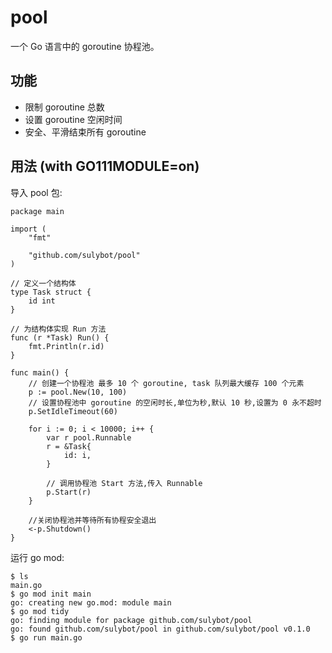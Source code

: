 # pool
一个 Go 语言中的 goroutine 协程池。

## 功能
- 限制 goroutine 总数
- 设置 goroutine 空闲时间
- 安全、平滑结束所有 goroutine

## 用法 (with GO111MODULE=on)
导入 pool 包:
```
package main

import (
	"fmt"

	"github.com/sulybot/pool"
)

// 定义一个结构体
type Task struct {
	id int
}

// 为结构体实现 Run 方法
func (r *Task) Run() {
	fmt.Println(r.id)
}

func main() {
	// 创建一个协程池 最多 10 个 goroutine, task 队列最大缓存 100 个元素
	p := pool.New(10, 100)
	// 设置协程池中 goroutine 的空闲时长,单位为秒,默认 10 秒,设置为 0 永不超时
	p.SetIdleTimeout(60)

	for i := 0; i < 10000; i++ {
		var r pool.Runnable
		r = &Task{
			id: i,
		}

		// 调用协程池 Start 方法,传入 Runnable
		p.Start(r)
	}

	//关闭协程池并等待所有协程安全退出
	<-p.Shutdown()
}
```
运行 go mod:
```
$ ls
main.go
$ go mod init main
go: creating new go.mod: module main
$ go mod tidy
go: finding module for package github.com/sulybot/pool
go: found github.com/sulybot/pool in github.com/sulybot/pool v0.1.0
$ go run main.go
```
